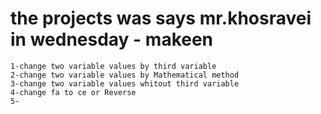 # the projects was says mr.khosravei in wednesday - makeen
```
1-change two variable values by third variable
2-change two variable values by Mathematical method
3-change two variable values whitout third variable
4-change fa to ce or Reverse
5-
```
